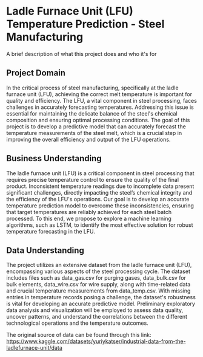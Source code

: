 
# Ladle Furnace Unit (LFU) Temperature Prediction - Steel Manufacturing

A brief description of what this project does and who it's for


## Project Domain

In the critical process of steel manufacturing, specifically at the ladle furnace unit (LFU), achieving the correct melt temperature is important for quality and efficiency. The LFU, a vital component in steel processing, faces challenges in accurately forecasting temperatures. Addressing this issue is essential for maintaining the delicate balance of the steel's chemical composition and ensuring optimal processing conditions. The goal of this project is to develop a predictive model that can accurately forecast the temperature measurements of the steel melt, which is a crucial step in improving the overall efficiency and output of the LFU operations.
## Business Understanding

The ladle furnace unit (LFU) is a critical component in steel processing that requires precise temperature control to ensure the quality of the final product. Inconsistent temperature readings due to incomplete data present significant challenges, directly impacting the steel’s chemical integrity and the efficiency of the LFU's operations. Our goal is to develop an accurate temperature prediction model to overcome these inconsistencies, ensuring that target temperatures are reliably achieved for each steel batch processed. To this end, we propose to explore a machine learning algorithms, such as LSTM, to identify the most effective solution for robust temperature forecasting in the LFU.
## Data Understanding

The project utilizes an extensive dataset from the ladle furnace unit (LFU), encompassing various aspects of the steel processing cycle. The dataset includes files such as data_gas.csv for purging gases, data_bulk.csv for bulk elements, data_wire.csv for wire supply, along with time-related data and crucial temperature measurements from data_temp.csv. With missing entries in temperature records posing a challenge, the dataset's robustness is vital for developing an accurate predictive model. Preliminary exploratory data analysis and visualization will be employed to assess data quality, uncover patterns, and understand the correlations between the different technological operations and the temperature outcomes.

The original source of data can be found through this link:
https://www.kaggle.com/datasets/yuriykatser/industrial-data-from-the-ladlefurnace-unit/data

